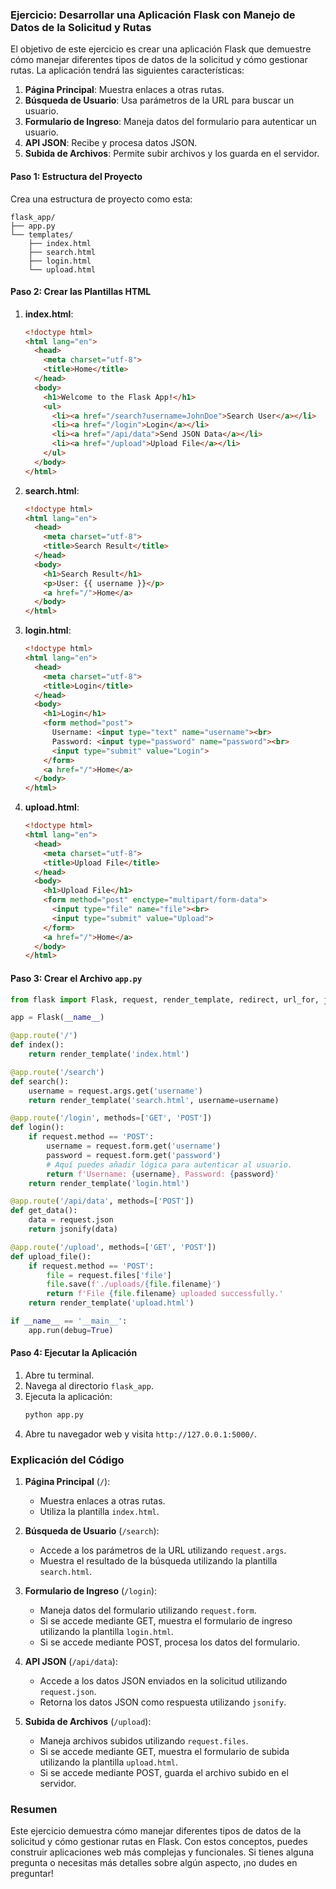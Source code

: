 ### Ejercicio: Desarrollar una Aplicación Flask con Manejo de Datos de la Solicitud y Rutas

El objetivo de este ejercicio es crear una aplicación Flask que demuestre cómo manejar diferentes tipos de datos de la solicitud y cómo gestionar rutas. La aplicación tendrá las siguientes características:

1. **Página Principal**: Muestra enlaces a otras rutas.
2. **Búsqueda de Usuario**: Usa parámetros de la URL para buscar un usuario.
3. **Formulario de Ingreso**: Maneja datos del formulario para autenticar un usuario.
4. **API JSON**: Recibe y procesa datos JSON.
5. **Subida de Archivos**: Permite subir archivos y los guarda en el servidor.

#### Paso 1: Estructura del Proyecto

Crea una estructura de proyecto como esta:
```
flask_app/
├── app.py
└── templates/
    ├── index.html
    ├── search.html
    ├── login.html
    └── upload.html
```

#### Paso 2: Crear las Plantillas HTML

1. **index.html**:
   ```html
   <!doctype html>
   <html lang="en">
     <head>
       <meta charset="utf-8">
       <title>Home</title>
     </head>
     <body>
       <h1>Welcome to the Flask App!</h1>
       <ul>
         <li><a href="/search?username=JohnDoe">Search User</a></li>
         <li><a href="/login">Login</a></li>
         <li><a href="/api/data">Send JSON Data</a></li>
         <li><a href="/upload">Upload File</a></li>
       </ul>
     </body>
   </html>
   ```

2. **search.html**:
   ```html
   <!doctype html>
   <html lang="en">
     <head>
       <meta charset="utf-8">
       <title>Search Result</title>
     </head>
     <body>
       <h1>Search Result</h1>
       <p>User: {{ username }}</p>
       <a href="/">Home</a>
     </body>
   </html>
   ```

3. **login.html**:
   ```html
   <!doctype html>
   <html lang="en">
     <head>
       <meta charset="utf-8">
       <title>Login</title>
     </head>
     <body>
       <h1>Login</h1>
       <form method="post">
         Username: <input type="text" name="username"><br>
         Password: <input type="password" name="password"><br>
         <input type="submit" value="Login">
       </form>
       <a href="/">Home</a>
     </body>
   </html>
   ```

4. **upload.html**:
   ```html
   <!doctype html>
   <html lang="en">
     <head>
       <meta charset="utf-8">
       <title>Upload File</title>
     </head>
     <body>
       <h1>Upload File</h1>
       <form method="post" enctype="multipart/form-data">
         <input type="file" name="file"><br>
         <input type="submit" value="Upload">
       </form>
       <a href="/">Home</a>
     </body>
   </html>
   ```

#### Paso 3: Crear el Archivo `app.py`

```python
from flask import Flask, request, render_template, redirect, url_for, jsonify

app = Flask(__name__)

@app.route('/')
def index():
    return render_template('index.html')

@app.route('/search')
def search():
    username = request.args.get('username')
    return render_template('search.html', username=username)

@app.route('/login', methods=['GET', 'POST'])
def login():
    if request.method == 'POST':
        username = request.form.get('username')
        password = request.form.get('password')
        # Aquí puedes añadir lógica para autenticar al usuario.
        return f'Username: {username}, Password: {password}'
    return render_template('login.html')

@app.route('/api/data', methods=['POST'])
def get_data():
    data = request.json
    return jsonify(data)

@app.route('/upload', methods=['GET', 'POST'])
def upload_file():
    if request.method == 'POST':
        file = request.files['file']
        file.save(f'./uploads/{file.filename}')
        return f'File {file.filename} uploaded successfully.'
    return render_template('upload.html')

if __name__ == '__main__':
    app.run(debug=True)
```

#### Paso 4: Ejecutar la Aplicación

1. Abre tu terminal.
2. Navega al directorio `flask_app`.
3. Ejecuta la aplicación:
   ```bash
   python app.py
   ```
4. Abre tu navegador web y visita `http://127.0.0.1:5000/`.

### Explicación del Código

1. **Página Principal** (`/`):
   - Muestra enlaces a otras rutas.
   - Utiliza la plantilla `index.html`.

2. **Búsqueda de Usuario** (`/search`):
   - Accede a los parámetros de la URL utilizando `request.args`.
   - Muestra el resultado de la búsqueda utilizando la plantilla `search.html`.

3. **Formulario de Ingreso** (`/login`):
   - Maneja datos del formulario utilizando `request.form`.
   - Si se accede mediante GET, muestra el formulario de ingreso utilizando la plantilla `login.html`.
   - Si se accede mediante POST, procesa los datos del formulario.

4. **API JSON** (`/api/data`):
   - Accede a los datos JSON enviados en la solicitud utilizando `request.json`.
   - Retorna los datos JSON como respuesta utilizando `jsonify`.

5. **Subida de Archivos** (`/upload`):
   - Maneja archivos subidos utilizando `request.files`.
   - Si se accede mediante GET, muestra el formulario de subida utilizando la plantilla `upload.html`.
   - Si se accede mediante POST, guarda el archivo subido en el servidor.

### Resumen

Este ejercicio demuestra cómo manejar diferentes tipos de datos de la solicitud y cómo gestionar rutas en Flask. Con estos conceptos, puedes construir aplicaciones web más complejas y funcionales. Si tienes alguna pregunta o necesitas más detalles sobre algún aspecto, ¡no dudes en preguntar!
